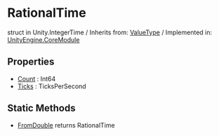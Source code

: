 # RationalTime
struct in Unity.IntegerTime
 / Inherits from: <a href="https://docs.unity3d.com/6000.0/Documentation/ScriptReference/ValueType.html">ValueType</a> / Implemented in: <a href="https://docs.unity3d.com/6000.0/Documentation/ScriptReference/UnityEngine.CoreModule.html">UnityEngine.CoreModule</a>
## Properties
- <a href="https://docs.unity3d.com/6000.0/Documentation/ScriptReference/RationalTime-Count.html">Count</a> : Int64
- <a href="https://docs.unity3d.com/6000.0/Documentation/ScriptReference/RationalTime-Ticks.html">Ticks</a> : TicksPerSecond
## Static Methods
- <a href="https://docs.unity3d.com/6000.0/Documentation/ScriptReference/RationalTime.FromDouble.html">FromDouble</a> returns RationalTime
